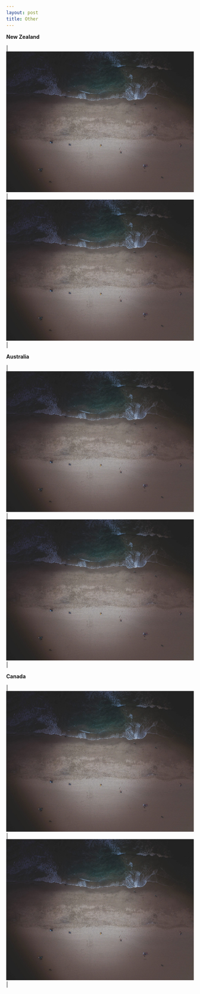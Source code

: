 ```yaml
---
layout: post
title: Other
---
```


**New Zealand**

|![](/assets/images/placeholder-2.jpg)|![](/assets/images/placeholder-2.jpg)|

**Australia**

|![](/assets/images/placeholder-2.jpg)|![](/assets/images/placeholder-2.jpg)|

**Canada**

|![](/assets/images/placeholder-2.jpg)|![](/assets/images/placeholder-2.jpg)|
